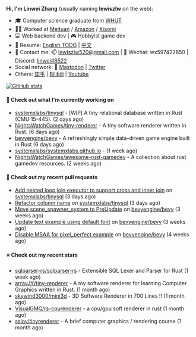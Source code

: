 **Hi, I'm Linwei Zhang** (usually naming **lewiszlw** on the web):
- 🎓 Computer science graduate from [WHUT](https://en.wikipedia.org/wiki/Wuhan_University_of_Technology)
- 👨‍💻 Worked at [Meituan](https://about.meituan.com/home) / [Amazon](https://www.amazon.com/) / [Xiaomi](https://www.mi.com/)
- 💻 Web backend dev | 🎮 Hobbyist game dev
- 📄 Resume: [English TODO](https://github.com/lewiszlw/lewiszlw/blob/main/Resume_EN.md) | [中文](https://github.com/lewiszlw/lewiszlw/blob/main/Resume_CN.md)
- 📱 Contact me: 📫 [lewiszlw520@gmail.com](mailto:lewiszlw520@gmail.com) | 💬 Wechat: wx597422850 | Discord: [linwei#8522](http://discordapp.com/users/891664307035713576)
- Social network: 🦣 [Mastodon](https://mastodon.world/@lewiszlw) | [Twitter](https://twitter.com/lewiszlw)
- Others: [知乎](https://www.zhihu.com/people/tian-qian-zhu-wu-ya) | [Bilibili](https://space.bilibili.com/43876861) | [Youtube](https://www.youtube.com/channel/UCnvri1tqAjxsp9nGQ63zUNw)

[![GitHub stats](https://github-readme-stats.vercel.app/api?username=lewiszlw&count_private=true&show_icons=true&theme=solarized-dark&include_all_commits=true)](https://github.com/anuraghazra/github-readme-stats)

#### 👷 Check out what I'm currently working on

- [systemxlabs/tinysql](https://github.com/systemxlabs/tinysql) - [WIP] A tiny relational database written in Rust (CMU 15-445). (2 days ago)
- [NightsWatchGames/tiny-renderer](https://github.com/NightsWatchGames/tiny-renderer) - A tiny software renderer written in Rust. (6 days ago)
- [bevyengine/bevy](https://github.com/bevyengine/bevy) - A refreshingly simple data-driven game engine built in Rust (6 days ago)
- [systemxlabs/systemxlabs.github.io](https://github.com/systemxlabs/systemxlabs.github.io) -  (1 week ago)
- [NightsWatchGames/awesome-rust-gamedev](https://github.com/NightsWatchGames/awesome-rust-gamedev) - A collection about rust gamedev resources. (2 weeks ago)

#### 🔨 Check out my recent pull requests

- [Add nested loop join executor to support cross and inner join](https://github.com/systemxlabs/tinysql/pull/18) on [systemxlabs/tinysql](https://github.com/systemxlabs/tinysql) (3 days ago)
- [Refactor column name](https://github.com/systemxlabs/tinysql/pull/16) on [systemxlabs/tinysql](https://github.com/systemxlabs/tinysql) (3 days ago)
- [Move scene_spawner_system to PreUpdate](https://github.com/bevyengine/bevy/pull/9260) on [bevyengine/bevy](https://github.com/bevyengine/bevy) (3 weeks ago)
- [Update text example using default font](https://github.com/bevyengine/bevy/pull/9259) on [bevyengine/bevy](https://github.com/bevyengine/bevy) (3 weeks ago)
- [Disable MSAA for pixel_perfect example](https://github.com/bevyengine/bevy/pull/9185) on [bevyengine/bevy](https://github.com/bevyengine/bevy) (4 weeks ago)

#### ⭐ Check out my recent stars

- [sqlparser-rs/sqlparser-rs](https://github.com/sqlparser-rs/sqlparser-rs) - Extensible SQL Lexer and Parser for Rust (1 week ago)
- [arrayJY/tiny-renderer](https://github.com/arrayJY/tiny-renderer) - A toy software renderer for learning Computer Graphics written in Rust. (1 month ago)
- [skywind3000/mini3d](https://github.com/skywind3000/mini3d) - 3D Software Renderer in 700 Lines !! (1 month ago)
- [VisualGMQ/rs-cpurenderer](https://github.com/VisualGMQ/rs-cpurenderer) - a cpu/gpu soft renderer in rust (1 month ago)
- [ssloy/tinyrenderer](https://github.com/ssloy/tinyrenderer) - A brief computer graphics / rendering course (1 month ago)
